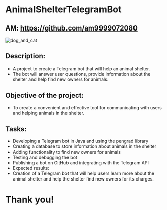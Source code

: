 # AnimalShelterTelegramBot
## AM: https://github.com/am9999072080

![dog_and_cat](https://github.com/am9999072080/AnimalShelterTelegramBot/assets/127240321/32e9a57a-7433-476a-a03b-de49f79f8c4d)

## Description:
* A project to create a Telegram bot that will help an animal shelter.
* The bot will answer user questions, provide information about the shelter and help find new owners for animals.

## Objective of the project:
* To create a convenient and effective tool for communicating with users and helping animals in the shelter.

## Tasks:
* Developing a Telegram bot in Java and using the pengrad library
* Creating a database to store information about animals in the shelter
* Adding functionality to find new owners for animals
* Testing and debugging the bot
* Publishing a bot on GitHub and integrating with the Telegram API
* Expected results:
* Creation of a Telegram bot that will help users learn more about the animal shelter and help the shelter find new owners for its charges.

# Thank you!
